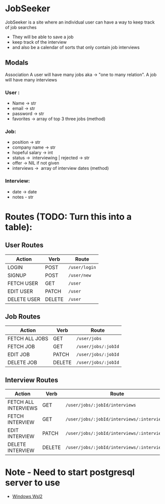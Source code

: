 # JobSeeker

JobSeeker is a site where an individual user can have a way to keep track of job searches
  - They will be able to save a job 
  - keep track of the interview
  - and also be a calendar of sorts that only contain job interviews 


## Modals 

Association
	A user will have many jobs aka -> "one to many relation". A job will have many interviews


### User : 
- Name ->  str
- email ->  str
- password ->  str
- favorites ->  array of top 3 three jobs (method)

### Job: 
- position ->  str
- company name ->  str
- hopeful salary ->  int
- status ->  interviewing | rejected ->  str
- offer ->  NIL if not given 
- interviews ->  array of interview dates (method)

### Interview: 
 - date -> date
 - notes - str

# Routes (TODO: Turn this into a table): 
## User Routes
| Action | Verb | Route |
|--------|------|-------|
| LOGIN  | POST | ```/user/login``` | 
| SIGNUP | POST | ```/user/new``` |
| FETCH USER | GET | ```/user``` |
| EDIT USER | PATCH | ```/user``` |
| DELETE USER | DELETE | ```/user``` |

## Job Routes
| Action | Verb | Route |
|--------|------|-------| 
| FETCH ALL JOBS | GET | ```/user/jobs``` |
| FETCH JOB | GET | ```/user/jobs/:jobId``` |
| EDIT JOB | PATCH | ```/user/jobs/:jobId``` |
| DELETE JOB | DELETE | ```/user/jobs/:jobId``` |

## Interview Routes
| Action | Verb | Route |
|--------|------|-------| 
| FETCH ALL INTERVIEWS | GET | ```/user/jobs/:jobId/interviews``` |
| FETCH INTERVIEW | GET | ```/user/jobs/:jobId/interviews/:interviewId``` |
| EDIT INTERVIEW | PATCH | ```/user/jobs/:jobId/interviews/:interviewId``` |
| DELETE INTERVIEW | DELETE | ```/user/jobs/:jobId/interviews/:interviewId``` |


# Note - Need to start postgresql server to use 
  - [Windows Wsl2](https://docs.microsoft.com/en-us/windows/wsl/tutorials/wsl-database#install-postgresql)
  